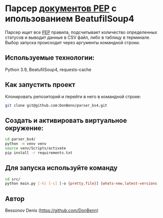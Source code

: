 # Парсер [документов PEP](https://peps.python.org/) с ипользованием BeatufilSoup4

Парсер ищет все [PEP](https://peps.python.org/) правила, подсчитывает количество
определенных статусов и выводит данные в CSV файл, либо в таблицу в терминале. 
Выбор запуска происходит через аргументы командной строки.

## Используемые технологии:

Python 3.9, BeatufilSoup4, requests-cache

## Как запустить проект

Клонировать репозиторий и перейти в него в командной строке:


```bash
git clone git@github.com:DonBenn/parser_bs4.git
```

## Cоздать и активировать виртуальное окружение:
```bash
cd parser_bs4/
python -m venv venv
source venv/Scripts/activate
pip install -r requirements.txt
```

## Для запуска используйте команду
```bash
cd src/
python main.py [-h] [-c] [-o {pretty,file}] {whats-new,latest-versions,download,pep}
```

## Автор

Bessonov Denis (https://github.com/DonBenn)
